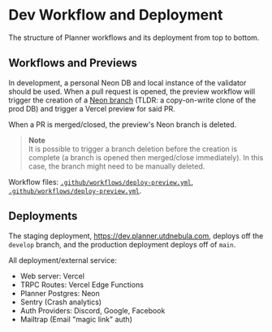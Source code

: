 # Dev Workflow and Deployment

The structure of Planner workflows and its deployment from top to bottom.

## Workflows and Previews

In development, a personal Neon DB and local instance of the validator should be used.
When a pull request is opened, the preview workflow will trigger the creation of a [Neon branch](https://neon.tech/docs/introduction/branching)
(TLDR: a copy-on-write clone of the prod DB) and trigger a Vercel preview for said PR.

When a PR is merged/closed, the preview's Neon branch is deleted.

> **Note** <br />
> It is possible to trigger a branch deletion before the creation is complete (a branch is opened then merged/close immediately). In this case, the branch might need to be manually deleted.

Workflow files: [`.github/workflows/deploy-preview.yml`](https://github.com/UTDNebula/planner/blob/develop/.github/workflows/deploy-preview.yml), [`.github/workflows/deploy-preview.yml`](https://github.com/UTDNebula/planner/blob/develop/.github/workflows/delete-neon-branch.yml).

## Deployments

The staging deployment, https://dev.planner.utdnebula.com, deploys off the `develop` branch, and the production deployment deploys off of `main`.

All deployment/external service:

- Web server: Vercel
- TRPC Routes: Vercel Edge Functions
- Planner Postgres: Neon
- Sentry (Crash analytics)
- Auth Providers: Discord, Google, Facebook
- Mailtrap (Email "magic link" auth)
